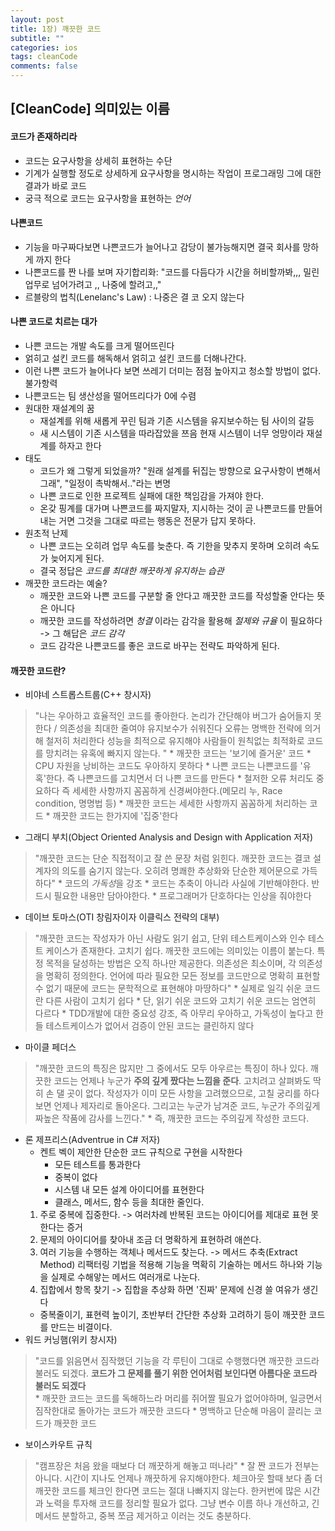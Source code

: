 ```yaml
---
layout: post
title: 1장) 깨끗한 코드
subtitle: ""
categories: ios
tags: cleanCode
comments: false
---
```


## [CleanCode] 의미있는 이름

#### 코드가 존재하리라

* 코드는 요구사항을 상세히 표현하는 수단
* 기계가 실행할 정도로 상세하게 요구사항을 명시하는 작업이 프로그래밍 그에 대한 결과가 바로 코드
* 궁극 적으로 코드는 요구사항을 표현하는 *언어*

#### 나쁜코드

* 기능을 마구짜다보면 나쁜코드가 늘어나고 감당이 불가능해지면 결국 회사를 망하게 까지 한다
* 나쁜코드를 짠 나를 보며 자기합리화: "코드를 다듬다가 시간을 허비할까봐,,, 밀린업무로 넘어가려고 ,, 나중에 할려고,,"
* 르블랑의 법칙(Lenelanc's Law) : 나중은 결 코 오지 않는다

#### 나쁜 코드로 치르는 대가

* 나쁜 코드는 개발 속도를 크게 떨어뜨린다
* 얽히고 설킨 코드를 해독해서 얽히고 설킨 코드를 더해나간다.
* 이런 나쁜 코드가 늘어나다 보면 쓰레기 더미는 점점 높아지고 청소할 방법이 없다. 불가항력
* 나쁜코드는 팀 생산성을 떨어뜨리다가 0에 수렴
* 원대한 재설계의 꿈
	* 재설계를 위해 새롭게 꾸린 팀과 기존 시스템을 유지보수하는 팀 사이의 갈등
	* 새 시스템이 기존 시스템을 따라잡았을 쯔음 현재 시스템이 너무 엉망이라 재설계를 하자고 한다
* 태도
	* 코드가 왜 그렇게 되었을까? "원래 설계를 뒤집는 방향으로 요구사항이 변해서 그래", "일정이 촉박해서.."라는 변명
	* 나쁜 코드로 인한 프로젝트 실패에 대한 책임감을 가져야 한다.
	* 온갖 핑계를 대가며 나쁜코드를 짜지말자, 지시하는 것이 곧 나쁜코드를 만들어내는 거면 그것을 그대로 따르는 행동은 전문가 답지 못하다.
* 원초적 난제
	* 나쁜 코드는 오히려 업무 속도를 늦춘다. 즉 기한을 맞추지 못하며 오히려 속도가 늦어지게 된다.
	* 결국 정답은 *코드를 최대한 깨끗하게 유지하는 습관*
* 깨끗한 코드라는 예술?
	* 깨끗한 코드와 나쁜 코드를 구분할 줄 안다고 깨끗한 코드를 작성할줄 안다는 뜻은 아니다
	* 깨끗한 코드를 작성하려면 *청결* 이라는 감각을 활용해 *절제와 규율* 이 필요하다 -> 그 해답은 *코드 감각*
	* 코드 감각은 나쁜코드를 좋은 코드로 바꾸는 전략도 파악하게 된다.

#### 깨끗한 코드란?

* 비야네 스트롭스트룹(C++ 창시자)
> "나는 우아하고 효율적인 코드를 좋아한다. 논리가 간단해야 버그가 숨어들지 못한다 / 의존성을 최대한 줄여야 유지보수가 쉬워진다 오류는 명백한 전략에 의거해 철저히 처리한다 성능을 최적으로 유지해야 사람들이 원칙없는 최적화로 코드를 망치려는 유혹에 빠지지 않는다. "
	* 깨끗한 코드는 '보기에 즐거운' 코드
	* CPU 자원을 낭비하는 코드도 우아하지 못하다
	* 나쁜 코드는 나쁜코드를 '유혹'한다. 즉 나쁜코드를 고치면서 더 나쁜 코드를 만든다
	* 철저한 오류 처리도 중요하다 즉 세세한 사항까지 꼼꼼하게 신경써야한다.(메모리 누, Race condition, 명명법 등)
	* 깨끗한 코드는 세세한 사항까지 꼼꼼하게 처리하는 코드
	* 깨끗한 코드는 한가지에 '집중'한다
* 그래디 부치(Object Oriented Analysis and Design with Application 저자)
> "깨끗한 코드는 단순 직접적이고 잘 쓴 문장 처럼 읽힌다. 깨끗한 코드는 결코 설계자의 의도를 숨기지 않는다. 오히려 명쾌한 추상화와 단순한 제어문으로 가득하다"
	* 코드의 *가독성*을 강조
	* 코드는 추축이 아니라 사실에 기반해야한다. 반드시 필요한 내용만 담아야한다.
	* 프로그래머가 단호하다는 인상을 줘야한다
* 데이브 토마스(OTI 창림자이자 이클릭스 전략의 대부)
> "깨끗한 코드는 작성자가 아닌 사람도 읽기 쉽고, 단위 테스트케이스와 인수 테스트 케이스가 존재한다. 고치기 쉽다. 깨끗한 코드에는 의미있는 이름이 붙는다. 특정 목적을 달성하는 방법은 오직 하나만 제공한다. 의존성은 최소이며, 각 의존성을 명확히 정의한다. 언어에 따라 필요한 모든 정보를 코드만으로 명확히 표현할 수 없기 때문에 코드는 문학적으로 표현해야 마땅하다"
	* 실제로 일긱 쉬운 코드란 다른 사람이 고치기 쉽다
	* 단, 읽기 쉬운 코드와 고치기 쉬운 코드는 엄연히 다르다
	* TDD개발에 대한 중요성 강조, 즉 아무리 우아하고, 가독성이 높다고 한들 테스트케이스가 없어서 검증이 안된 코드는 클린하지 않다
* 마이클 페더스
> "깨끗한 코드의 특징은 많지만 그 중에서도 모두 아우르는 특징이 하나 있다. 깨끗한 코드는 언제나 누군가 **주의 깊게 짰다는 느낌을 준다**. 고치려고 살펴봐도 딱히 손 댈 곳이 없다. 작성자가 이미 모든 사항을 고려했으므로, 고칠 궁리를 하다보면 언제나 제자리로 돌아온다. 그리고는 누군가 남겨준 코드, 누군가 주의깊게 짜높은 작품에 감사를 느낀다."
	* 즉, 깨끗한 코드는 주의깊게 작성한 코드다.
* 론 제프리스(Adventrue in C# 저자)
	* 켄트 벡이 제안한 단순한 코드 규칙으로 구현을 시작한다
		* 모든 테스트를 통과한다
		* 중복이 없다
		* 시스템 내 모든 설계 아이디어를 표현한다
		* 클래스, 메서드, 함수 등을 최대한 줄인다.
	1. 주로 중복에 집중한다. -> 여러차례 반복된 코드는 아이디어를 제대로 표현 못한다는 증거
	2. 문제의 아이디어를 찾아내 조금 더 명확하게 표현하려 애쓴다.
	3. 여러 기능을 수행하는 객체나 메서드도 찾는다. -> 메서드 추축(Extract Method) 리팩터링 기법을 적용해 기능을 멱확히 기술하는 메서드 하나와 기능을 실제로 수해앟는 메서드 여러개로 나눈다.
	4. 집합에서 항목 찾기 -> 집합을 추상화 하면 '진짜' 문제에 신경 쓸 여유가 생긴다
	* 중복줄이기, 표현력 높이기, 초반부터 간단한 추상화 고려하기 등이 깨끗한 코드를 만드는 비결이다.
* 워드 커닝햄(위키 창시자)
> "코드를 읽음면서 짐작했던 기능을 각 루틴이 그대로 수행했다면 깨끗한 코드라 불러도 되겠다. **코드가 그 문제를 풀기 위한 언어처럼 보인다면 아름다운 코드라 불러도 되겠다**  
	* 깨끗한 코드는 코드를 독해하느라 머리를 쥐어짤 필요가 없어야하며, 일긍면서 짐작한대로 돌아가는 코드가 깨끗한 코드다
	* 명백하고 단순해 마음이 끌리는 코드가 깨끗한 코드
*  보이스카우트 규칙
> "캠프장은 처음 왔을 때보다 더 깨끗하게 해놓고 떠나라"
	* 잘 짠 코드가 전부는 아니다. 시간이 지나도 언제나 깨끗하게 유지해야한다. 체크아웃 할때 보다 좀 더 깨끗한 코드를 체크인 한다면 코드는 절대 나빠지지 않는다. 한커번에 많은 시간과 노력을 투자해 코드를 정리할 필요가 없다. 그냥 변수 이름 하나 개선하고, 긴 메서드 분할하고, 중복 쪼금 제거하고 이러는 것도 충분하다.
